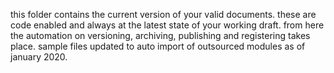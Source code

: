 this folder contains the current version of your valid documents. these are code enabled and always at the latest state of your working draft. from here the automation on versioning, archiving, publishing and registering takes place.
sample files updated to auto import of outsourced modules as of january 2020.